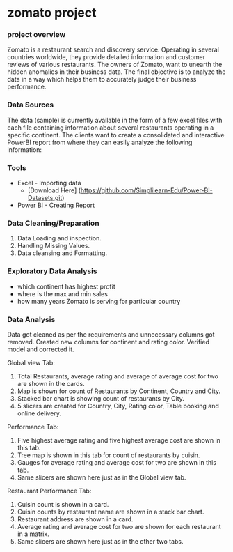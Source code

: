 # zomato project
### project overview

Zomato is a restaurant search and discovery service. Operating in several countries worldwide, they provide detailed information and customer reviews of various restaurants. The owners of Zomato, want to unearth
the hidden anomalies in their business data. The final objective is to analyze the data in a way which helps them to accurately judge their business performance.

### Data Sources

The data (sample) is currently available  in the form of a few excel files with each file containing information about several restaurants operating in a specific continent. The clients want to create a consolidated and interactive PowerBI report from where they can easily analyze the following information:

### Tools
- Excel - Importing data
  - [Download Here] (https://github.com/Simplilearn-Edu/Power-BI-Datasets.git)
- Power BI - Creating Report

### Data Cleaning/Preparation

1. Data Loading and inspection.
2. Handling Missing Values.
3. Data cleansing and Formatting.

### Exploratory Data Analysis

- which continent has highest profit
- where is the max and min sales
- how many years Zomato is serving for particular country

### Data Analysis
Data got cleaned as per the requirements and unnecessary columns got removed.
Created new columns for continent and rating color.
Verified model and corrected it.

Global view Tab:
1.	 Total Restaurants, average rating and average of average cost for two are shown in the cards.
2.	Map is shown for count of Restaurants by Continent, Country and City.
3.	Stacked bar chart is showing count of restaurants by City.
4.	5 slicers are created for 	Country, City, Rating color, Table booking and online delivery.
 
Performance Tab:
1.	Five highest average rating and five highest average cost are shown in this tab.
2.	Tree map is shown in this tab for count of restaurants by cuisin.
3.	Gauges for average rating and average cost for two are shown in this tab.
4.	Same slicers are shown here just as in the Global view tab.

Restaurant Performance Tab:
1.	Cuisin count is shown in a card.
2.	Cuisin counts by restaurant name are shown in a stack bar chart.
3.	Restaurant address are shown in a card.
4.	Average rating and average cost for two are shown for each restaurant in a matrix.
5.	Same slicers are shown here just as in the other two tabs.


